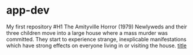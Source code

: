 # app-dev
My first repository
#H1 The Amityville Horror (1979)
Newlyweds and their three children move into a large house where a mass murder was committed. They start to experience strange, inexplicable manifestations which have strong effects on everyone living in or visiting the house.
[title](https://www.imdb.com/title/tt0078767/)
